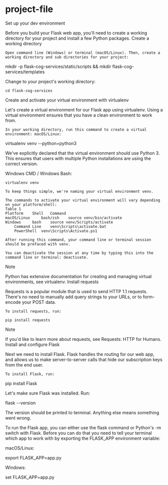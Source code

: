 # project-file

Set up your dev environment

Before you build your Flask web app, you'll need to create a working directory for your project and install a few Python packages.
Create a working directory

    Open command line (Windows) or terminal (macOS/Linux). Then, create a working directory and sub directories for your project:

mkdir -p flask-cog-services/static/scripts && mkdir flask-cog-services/templates

Change to your project's working directory:

    cd flask-cog-services

Create and activate your virtual environment with virtualenv

Let's create a virtual environment for our Flask app using virtualenv. Using a virtual environment ensures that you have a clean environment to work from.

    In your working directory, run this command to create a virtual environment: macOS/Linux:

virtualenv venv --python=python3

We've explicitly declared that the virtual environment should use Python 3. This ensures that users with multiple Python installations are using the correct version.

Windows CMD / Windows Bash:

    virtualenv venv

    To keep things simple, we're naming your virtual environment venv.

    The commands to activate your virtual environment will vary depending on your platform/shell:
    Table 1
    Platform 	Shell 	Command
    macOS/Linux 	bash/zsh 	source venv/bin/activate
    Windows 	bash 	source venv/Scripts/activate
    	Command Line 	venv\Scripts\activate.bat
    	PowerShell 	venv\Scripts\Activate.ps1

    After running this command, your command line or terminal session should be prefaced with venv.

    You can deactivate the session at any time by typing this into the command line or terminal: deactivate.

Note

Python has extensive documentation for creating and managing virtual environments, see virtualenv.
Install requests

Requests is a popular module that is used to send HTTP 1.1 requests. There's no need to manually add query strings to your URLs, or to form-encode your POST data.

    To install requests, run:

    pip install requests

Note

If you'd like to learn more about requests, see Requests: HTTP for Humans.
Install and configure Flask

Next we need to install Flask. Flask handles the routing for our web app, and allows us to make server-to-server calls that hide our subscription keys from the end user.

    To install Flask, run:

pip install Flask

Let's make sure Flask was installed. Run:

flask --version

The version should be printed to terminal. Anything else means something went wrong.

To run the Flask app, you can either use the flask command or Python's -m switch with Flask. Before you can do that you need to tell your terminal which app to work with by exporting the FLASK_APP environment variable:

macOS/Linux:

export FLASK_APP=app.py

Windows:

set FLASK_APP=app.py

